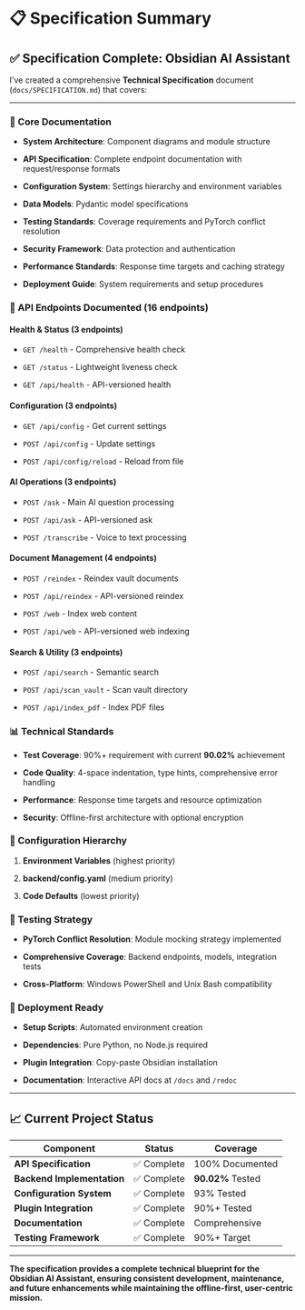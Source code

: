 # 📋 Specification Summary

## **✅ Specification Complete: Obsidian AI Assistant**

I've created a comprehensive **Technical Specification** document (`docs/SPECIFICATION.md`) that covers:

---

### **🎯 Core Documentation**

- **System Architecture**: Component diagrams and module structure

- **API Specification**: Complete endpoint documentation with request/response formats

- **Configuration System**: Settings hierarchy and environment variables

- **Data Models**: Pydantic model specifications

- **Testing Standards**: Coverage requirements and PyTorch conflict resolution

- **Security Framework**: Data protection and authentication

- **Performance Standards**: Response time targets and caching strategy

- **Deployment Guide**: System requirements and setup procedures

### **📡 API Endpoints Documented (16 endpoints)**

#### **Health & Status (3 endpoints)**

- `GET /health` - Comprehensive health check

- `GET /status` - Lightweight liveness check

- `GET /api/health` - API-versioned health

#### **Configuration (3 endpoints)**

- `GET /api/config` - Get current settings

- `POST /api/config` - Update settings

- `POST /api/config/reload` - Reload from file

#### **AI Operations (3 endpoints)**

- `POST /ask` - Main AI question processing

- `POST /api/ask` - API-versioned ask

- `POST /transcribe` - Voice to text processing

#### **Document Management (4 endpoints)**

- `POST /reindex` - Reindex vault documents

- `POST /api/reindex` - API-versioned reindex

- `POST /web` - Index web content

- `POST /api/web` - API-versioned web indexing

#### **Search & Utility (3 endpoints)**

- `POST /api/search` - Semantic search

- `POST /api/scan_vault` - Scan vault directory

- `POST /api/index_pdf` - Index PDF files

### **📊 Technical Standards**

- **Test Coverage**: 90%+ requirement with current **90.02%** achievement

- **Code Quality**: 4-space indentation, type hints, comprehensive error handling

- **Performance**: Response time targets and resource optimization

- **Security**: Offline-first architecture with optional encryption

### **🔧 Configuration Hierarchy**

1. **Environment Variables** (highest priority)

1. **backend/config.yaml** (medium priority)

1. **Code Defaults** (lowest priority)

### **🧪 Testing Strategy**

- **PyTorch Conflict Resolution**: Module mocking strategy implemented

- **Comprehensive Coverage**: Backend endpoints, models, integration tests

- **Cross-Platform**: Windows PowerShell and Unix Bash compatibility

### **🚀 Deployment Ready**

- **Setup Scripts**: Automated environment creation

- **Dependencies**: Pure Python, no Node.js required

- **Plugin Integration**: Copy-paste Obsidian installation

- **Documentation**: Interactive API docs at `/docs` and `/redoc`

---

## **📈 Current Project Status**

| Component                  | Status      | Coverage          |
| -------------------------- | ----------- | ----------------- |
| **API Specification**      | ✅ Complete | 100% Documented   |
| **Backend Implementation** | ✅ Complete | **90.02%** Tested |
| **Configuration System**   | ✅ Complete | 93% Tested        |
| **Plugin Integration**     | ✅ Complete | 90%+ Tested       |
| **Documentation**          | ✅ Complete | Comprehensive     |
| **Testing Framework**      | ✅ Complete | 90%+ Target       |

---

**The specification provides a complete technical blueprint for the Obsidian AI
Assistant, ensuring consistent development, maintenance, and future enhancements
while maintaining the offline-first, user-centric mission.**
